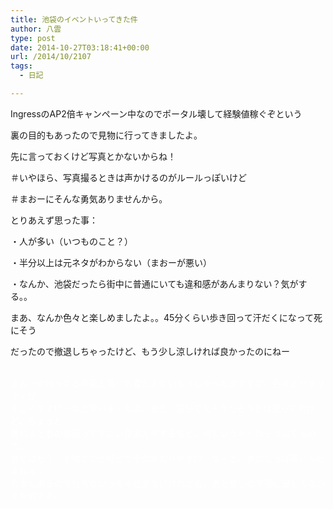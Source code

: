 ```yaml
---
title: 池袋のイベントいってきた件
author: 八雲
type: post
date: 2014-10-27T03:18:41+00:00
url: /2014/10/2107
tags:
  - 日記

---
```

IngressのAP2倍キャンペーン中なのでポータル壊して経験値稼ぐぞという
  
裏の目的もあったので見物に行ってきましたよ。

先に言っておくけど写真とかないからね！
  
＃いやほら、写真撮るときは声かけるのがルールっぽいけど
  
＃まおーにそんな勇気ありませんから。

とりあえず思った事：
  
・人が多い（いつものこと？）
  
・半分以上は元ネタがわからない（まおーが悪い）
  
・なんか、池袋だったら街中に普通にいても違和感があんまりない？気がする。。

まあ、なんか色々と楽しめましたよ。。45分くらい歩き回って汗だくになって死にそう
  
だったので撤退しちゃったけど、もう少し涼しければ良かったのにねー

<font color="white"><br /> まおーの持ってる衣装と同じの着た人がいらっしゃったのですが、色々とクオリティが<br /> すごくてすげーなと思いましたよ。あと、自分でもそうだろうとは思ってたけど、ちょっと<br /> 離れるとあの衣装ってすごい見栄えがするなと。何というかテカテカしてるので。<br /> あとはもう、小物とか化粧とかそのあたりがすげーなーと。あのしっぽ高いんだよねぇ…<br /> 九本もあるので仕方ないっちゃ仕方ないけれども。あと重いので腰に優しくないとか何とか。<br /> </font>
